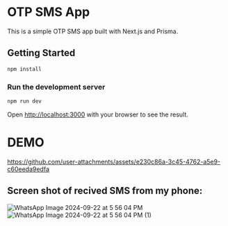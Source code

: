 # OTP SMS App

This is a simple OTP SMS app built with Next.js and Prisma.

## Getting Started

```bash
npm install
```

### Run the development server

```bash
npm run dev
```

Open [http://localhost:3000](http://localhost:3000) with your browser to see the result.

# DEMO

https://github.com/user-attachments/assets/e230c86a-3c45-4762-a5e9-c60eeda9edfa

## Screen shot of recived SMS from my phone:
![WhatsApp Image 2024-09-22 at 5 56 04 PM](https://github.com/user-attachments/assets/23252c48-aba5-41d8-82d4-4e7a15ab0e74)
![WhatsApp Image 2024-09-22 at 5 56 04 PM (1)](https://github.com/user-attachments/assets/5e5700cc-b768-4245-ab3d-974327eb5e43)
